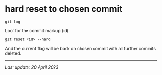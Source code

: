 # hard reset to chosen commit
```
git log
```
Loof for the commit markup (id)
```
git reset <id> --hard
```
And the current flag will be back on chosen commit with all further commits deleted.

---
_Last update: 20 April 2023_